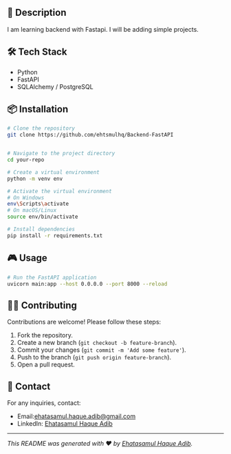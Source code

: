 
## 📌 Description
I am learning backend with Fastapi. I will be adding simple projects.

## 🛠️ Tech Stack
- Python
- FastAPI
- SQLAlchemy / PostgreSQL

## 📦 Installation
```bash
# Clone the repository
git clone https://github.com/ehtsmulhq/Backend-FastAPI


# Navigate to the project directory
cd your-repo

# Create a virtual environment
python -m venv env

# Activate the virtual environment
# On Windows
env\Scripts\activate
# On macOS/Linux
source env/bin/activate

# Install dependencies
pip install -r requirements.txt
```

## 🎮 Usage
```bash
# Run the FastAPI application
uvicorn main:app --host 0.0.0.0 --port 8000 --reload
```

## 🧑‍💻 Contributing
Contributions are welcome! Please follow these steps:
1. Fork the repository.
2. Create a new branch (`git checkout -b feature-branch`).
3. Commit your changes (`git commit -m 'Add some feature'`).
4. Push to the branch (`git push origin feature-branch`).
5. Open a pull request.


## 📩 Contact
For any inquiries, contact:
- Email:ehatasamul.haque.adib@gmail.com
- LinkedIn: [Ehatasamul Haque Adib](https://www.linkedin.com/in/ehatasamul-haque-78265827a/)


---
*This README was generated with ❤️ by [Ehatasamul Haque Adib](https://github.com/ehtsmulhq).*

